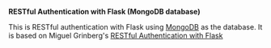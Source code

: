 **RESTful Authentication with Flask (MongoDB database)**

This is RESTful authentication with Flask using [MongoDB](https://www.mongodb.com) as the database. 
It is based on Miguel Grinberg's [RESTful Authentication with Flask](http://blog.miguelgrinberg.com/post/designing-a-restful-api-with-python-and-flask) 
